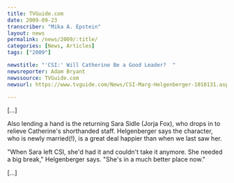 ```yaml
---
title: TVGuide.com
date: 2009-09-23
transcriber: "Mika A. Epstein"
layout: news
permalink: /news/2009/:title/
categories: [News, Articles]
tags: ["2009"]

newstitle: "'CSI:' Will Catherine Be a Good Leader?  "
newsreporter: Adam Bryant
newssource: TVGuide.com
newsurl: https://www.tvguide.com/News/CSI-Marg-Helgenberger-1010131.aspx

---
```


[...]

Also lending a hand is the returning Sara Sidle (Jorja Fox), who drops in to relieve Catherine's shorthanded staff. Helgenberger says the character, who is newly married(!), is a great deal happier than when we last saw her.

"When Sara left CSI, she'd had it and couldn't take it anymore. She needed a big break," Helgenberger says. "She's in a much better place now."

[...]
